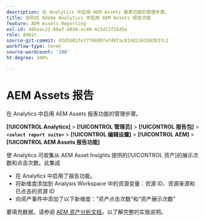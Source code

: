 ```yaml
---
description: 在 Analytics 中启用 AEM Assets 报表功能的管理步骤。
title: 如何在 Adobe Analytics 中启用 AEM Assets 报告功能
feature: AEM Assets Reporting
exl-id: 48beac22-60af-4030-ac40-4c5d12f25d5e
role: Admin
source-git-commit: d3d5b01fe17f88d07a748fac814d2161682837c2
workflow-type: tm+mt
source-wordcount: '108'
ht-degree: 100%

---
```


# AEM Assets 报告

在 Analytics 中启用 AEM Assets 报表功能的管理步骤。

**[!UICONTROL Analytics]** > **[!UICONTROL 管理员]** > **[!UICONTROL 报告包]** > **`<select report suite>`** > **[!UICONTROL 编辑设置]** > **[!UICONTROL AEM]** > **[!UICONTROL AEM Assets 报告功能]**

使 Analytics 可收集从 AEM Asset Insights 提供的[!UICONTROL 资产]的展示次数和点击次数。此集成

* 在 Analytics 中启用了报告功能。
* 将新维度添加到 Analysis Workspace 中的资源变量：资源 ID、资源来源和已点击的资源 ID
* 向资产事件中添加了以下新维度：“资产点击次数”和“资产展示次数”

要填充数据，请参阅 [AEM 资产分析文档](https://experienceleague.adobe.com/docs/experience-manager-cloud-service/assets/manage/assets-insights.html?lang=zh-Hans)，以了解完整的实施说明。

<!--The content in this article is duplicated with the content in the Admin guide (adobe-experience-manager.md)-->
